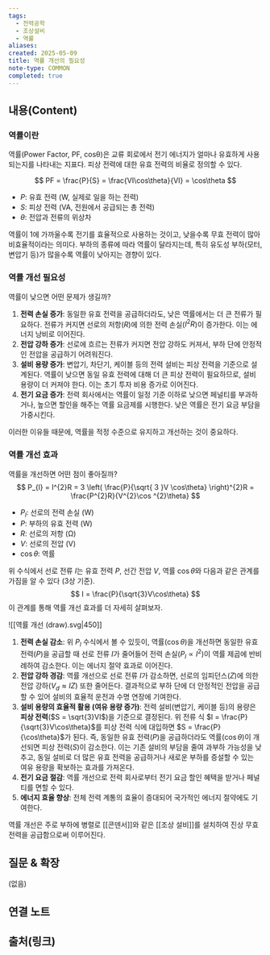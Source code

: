 ```yaml
---
tags:
  - 전력공학
  - 조상설비
  - 역률
aliases: 
created: 2025-05-09
title: 역률 개선의 필요성
note-type: COMMON
completed: true
---
```


## 내용(Content)
### 역률이란
역률(Power Factor, PF, cosθ)은 교류 회로에서 전기 에너지가 얼마나 유효하게 사용되는지를 나타내는 지표다. 피상 전력에 대한 유효 전력의 비율로 정의할 수 있다.

$$ PF = \frac{P}{S} = \frac{VI\cos\theta}{VI} = \cos\theta $$

- $P$: 유효 전력 (W, 실제로 일을 하는 전력)
- $S$: 피상 전력 (VA, 전원에서 공급되는 총 전력)
- $\theta$: 전압과 전류의 위상차

역률이 1에 가까울수록 전기를 효율적으로 사용하는 것이고, 낮을수록 무효 전력이 많아 비효율적이라는 의미다. 부하의 종류에 따라 역률이 달라지는데, 특히 유도성 부하(모터, 변압기 등)가 많을수록 역률이 낮아지는 경향이 있다.

### 역률 개선 필요성
역률이 낮으면 어떤 문제가 생길까?
1.  **전력 손실 증가**: 동일한 유효 전력을 공급하더라도, 낮은 역률에서는 더 큰 전류가 필요하다. 전류가 커지면 선로의 저항($R$)에 의한 전력 손실($I^2R$)이 증가한다. 이는 에너지 낭비로 이어진다.
2.  **전압 강하 증가**: 선로에 흐르는 전류가 커지면 전압 강하도 커져서, 부하 단에 안정적인 전압을 공급하기 어려워진다.
3.  **설비 용량 증가**: 변압기, 차단기, 케이블 등의 전력 설비는 피상 전력을 기준으로 설계된다. 역률이 낮으면 동일 유효 전력에 대해 더 큰 피상 전력이 필요하므로, 설비 용량이 더 커져야 한다. 이는 초기 투자 비용 증가로 이어진다.
4.  **전기 요금 증가**: 전력 회사에서는 역률이 일정 기준 이하로 낮으면 페널티를 부과하거나, 높으면 할인을 해주는 역률 요금제를 시행한다. 낮은 역률은 전기 요금 부담을 가중시킨다.

이러한 이유들 때문에, 역률을 적정 수준으로 유지하고 개선하는 것이 중요하다.

### 역률 개선 효과
역률을 개선하면 어떤 점이 좋아질까?
$$
P_{l} = I^{2}R = 3 \left( \frac{P}{\sqrt{ 3 }V \cos\theta} \right)^{2}R = \frac{P^{2}R}{V^{2}\cos ^{2}\theta}
$$
- $P_l$: 선로의 전력 손실 (W)
- $P$: 부하의 유효 전력 (W)
- $R$: 선로의 저항 (Ω)
- $V$: 선로의 전압 (V)
- $\cos\theta$: 역률

위 수식에서 선로 전류 $I$는 유효 전력 $P$, 선간 전압 $V$, 역률 $\cos\theta$와 다음과 같은 관계를 가짐을 알 수 있다 (3상 기준).
$$ I = \frac{P}{\sqrt{3}V\cos\theta} $$
이 관계를 통해 역률 개선 효과를 더 자세히 살펴보자.

![[역률 개선 (draw).svg|450]]
1.  **전력 손실 감소**: 위 $P_l$ 수식에서 볼 수 있듯이, 역률($\cos\theta$)을 개선하면 동일한 유효 전력($P$)을 공급할 때 선로 전류 $I$가 줄어들어 전력 손실($P_l \propto I^2$)이 역률 제곱에 반비례하여 감소한다. 이는 에너지 절약 효과로 이어진다.
2.  **전압 강하 경감**: 역률 개선으로 선로 전류 $I$가 감소하면, 선로의 임피던스($Z$)에 의한 전압 강하($V_d \approx IZ$) 또한 줄어든다. 결과적으로 부하 단에 더 안정적인 전압을 공급할 수 있어 설비의 효율적 운전과 수명 연장에 기여한다.
3.  **설비 용량의 효율적 활용 (여유 용량 증가)**: 전력 설비(변압기, 케이블 등)의 용량은 **피상 전력**($S = \sqrt{3}VI$)을 기준으로 결정된다. 위 전류 식 $I = \frac{P}{\sqrt{3}V\cos\theta}$를 피상 전력 식에 대입하면 $S = \frac{P}{\cos\theta}$가 된다. 즉, 동일한 유효 전력($P$)을 공급하더라도 역률($\cos\theta$)이 개선되면 피상 전력($S$)이 감소한다. 이는 기존 설비의 부담을 줄여 과부하 가능성을 낮추고, 동일 설비로 더 많은 유효 전력을 공급하거나 새로운 부하를 증설할 수 있는 여유 용량을 확보하는 효과를 가져온다.
4.  **전기 요금 절감**: 역률 개선으로 전력 회사로부터 전기 요금 할인 혜택을 받거나 페널티를 면할 수 있다.
5.  **에너지 효율 향상**: 전체 전력 계통의 효율이 증대되어 국가적인 에너지 절약에도 기여한다.

역률 개선은 주로 부하에 병렬로 [[콘덴서]]와 같은 [[조상 설비]]를 설치하여 진상 무효 전력을 공급함으로써 이루어진다.

## 질문 & 확장

(없음)

## 연결 노트
## 출처(링크)